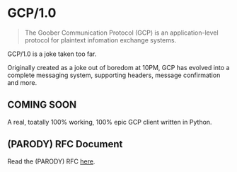 # GCP/1.0

> The Goober Communication Protocol (GCP) is an application-level protocol for plaintext infomation exchange systems.

GCP/1.0 is a joke taken too far.

Originally created as a joke out of boredom at 10PM, GCP has evolved into a complete messaging system, supporting headers, message confirmation and more.

## COMING SOON
A real, toatally 100% working, 100% epic GCP client written in Python.

## (PARODY) RFC Document
Read the (PARODY) RFC [here](RFC_PARODY.txt).
